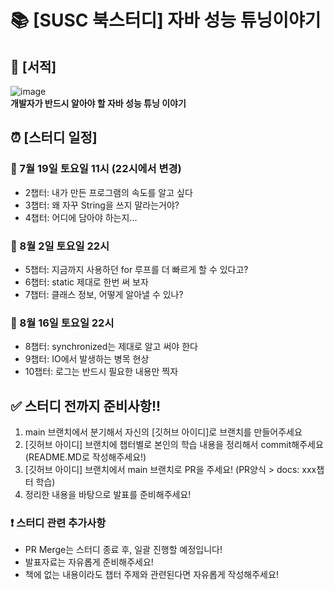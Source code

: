 # 📚 [SUSC 북스터디] 자바 성능 튜닝이야기

## 🚀 [서적]
![image](https://github.com/user-attachments/assets/e98deb5e-50b8-4dea-bc1a-36f135d7ae06)
<br>
**개발자가 반드시 알아야 할 자바 성능 튜닝 이야기**

## ⏰ [스터디 일정]
### 📌 7월 19일 토요일 11시 (22시에서 변경)
- 2챕터: 내가 만든 프로그램의 속도를 알고 싶다
- 3챕터: 왜 자꾸 String을 쓰지 말라는거야?
- 4챕터: 어디에 담아야 하는지...

### 📌 8월 2일 토요일 22시
- 5챕터: 지금까지 사용하던 for 루프를 더 빠르게 할 수 있다고?
- 6챕터: static 제대로 한번 써 보자
- 7챕터: 클래스 정보, 어떻게 알아낼 수 있나?

### 📌 8월 16일 토요일 22시
- 8챕터: synchronized는 제대로 알고 써야 한다
- 9챕터: IO에서 발생하는 병목 현상
- 10챕터: 로그는 반드시 필요한 내용만 찍자

## ✅ 스터디 전까지 준비사항!!
1. main 브랜치에서 분기해서 자신의 [깃허브 아이디]로 브랜치를 만들어주세요
2. [깃허브 아이디] 브랜치에 챕터별로 본인의 학습 내용을 정리해서 commit해주세요 (README.MD로 작성해주세요!)
3. [깃허브 아이디] 브랜치에서 main 브랜치로 PR을 주세요! (PR양식 > docs: xxx챕터 학습)
4. 정리한 내용을 바탕으로 발표를 준비해주세요!

### ❗ 스터디 관련 추가사항
- PR Merge는 스터디 종료 후, 일괄 진행할 예정입니다!
- 발표자료는 자유롭게 준비해주세요!
- 책에 없는 내용이라도 챕터 주제와 관련된다면 자유롭게 작성해주세요!
